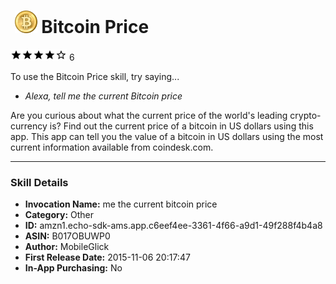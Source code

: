 # &nbsp;<img src="app_icon" alt="Bitcoin Price icon" width="36"> Bitcoin Price
![4 stars](../../../images/ic_star_black_18dp_1x.png)![4 stars](../../../images/ic_star_black_18dp_1x.png)![4 stars](../../../images/ic_star_black_18dp_1x.png)![4 stars](../../../images/ic_star_black_18dp_1x.png)![4 stars](../../../images/ic_star_border_black_18dp_1x.png) 6

To use the Bitcoin Price skill, try saying...

* *Alexa, tell me the current Bitcoin price*

Are you curious about what the current price of the world's leading crypto-currency is? Find out the current price of a bitcoin in US dollars using this app. This app can tell you the value of a bitcoin in US dollars using the most current information available from coindesk.com.

***

### Skill Details

* **Invocation Name:** me the current bitcoin price
* **Category:** Other
* **ID:** amzn1.echo-sdk-ams.app.c6eef4ee-3361-4f66-a9d1-49f288f4b4a8
* **ASIN:** B017OBUWP0
* **Author:** MobileGlick
* **First Release Date:** 2015-11-06 20:17:47
* **In-App Purchasing:** No
